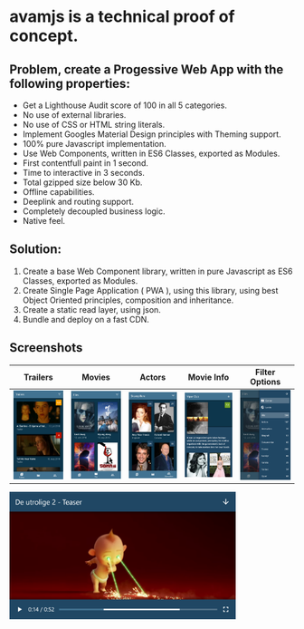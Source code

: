 # avamjs is a technical proof of concept.

## Problem, create a Progessive Web App with the following properties:

* Get a Lighthouse Audit score of 100 in all 5 categories.
* No use of external libraries.
* No use of CSS or HTML string literals.
* Implement Googles Material Design principles with Theming support.
* 100% pure Javascript implementation.
* Use Web Components, written in ES6 Classes, exported as Modules.
* First contentfull paint in 1 second.
* Time to interactive in 3 seconds.
* Total gzipped size below 30 Kb.
* Offline capabilities.
* Deeplink and routing support.
* Completely decoupled business logic.
* Native feel.

## Solution:

1. Create a base Web Component library, written in pure Javascript as ES6 Classes, exported as Modules.
2. Create Single Page Application ( PWA ), using this library, using best Object Oriented principles, composition and inheritance.
3. Create a static read layer, using json.
4. Bundle and deploy on a fast CDN.

## Screenshots

Trailers | Movies | Actors | Movie Info | Filter Options
--- | --- | --- | --- | ---
<img src="/screenshots/phone_trailers.png" width="120px"/>|<img src="/screenshots/phone_movies.png" width="120px"/>|<img src="/screenshots/phone_actors.png" width="120px"/>|<img src="/screenshots/phone_movie_info.png" width="120px"/>|<img src="/screenshots/phone_movies_drawer.png" width="120px"/>

<img src="/screenshots/phone_trailer_playback.png" width="400px"/>




